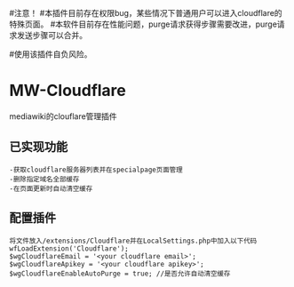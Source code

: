 #注意！
#本插件目前存在权限bug，某些情况下普通用户可以进入cloudflare的特殊页面。
#本软件目前存在性能问题，purge请求获得步骤需要改进，purge请求发送步骤可以合并。

#使用该插件自负风险。


# MW-Cloudflare
mediawiki的clouflare管理插件

## 已实现功能
    -获取cloudflare服务器列表并在specialpage页面管理
    -删除指定域名全部缓存
    -在页面更新时自动清空缓存
## 配置插件
    将文件放入/extensions/Cloudflare并在LocalSettings.php中加入以下代码
    wfLoadExtension('Cloudflare');
    $wgCloudflareEmail = '<your cloudflare email>';
    $wgCloudflareApikey = '<your cloudflare apikey>';
    $wgCloudflareEnableAutoPurge = true; //是否允许自动清空缓存
